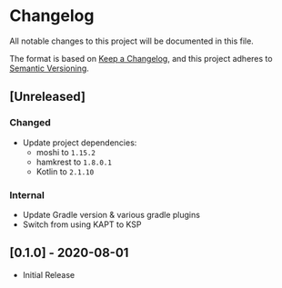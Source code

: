 # Changelog
All notable changes to this project will be documented in this file.

The format is based on [Keep a Changelog](https://keepachangelog.com/en/1.0.0/),
and this project adheres to [Semantic Versioning](https://semver.org/spec/v2.0.0.html).

## [Unreleased]

### Changed

* Update project dependencies:
    * moshi to `1.15.2`
    * hamkrest to `1.8.0.1`
    * Kotlin to `2.1.10`

### Internal

- Update Gradle version & various gradle plugins
- Switch from using KAPT to KSP

## [0.1.0] - 2020-08-01

* Initial Release
